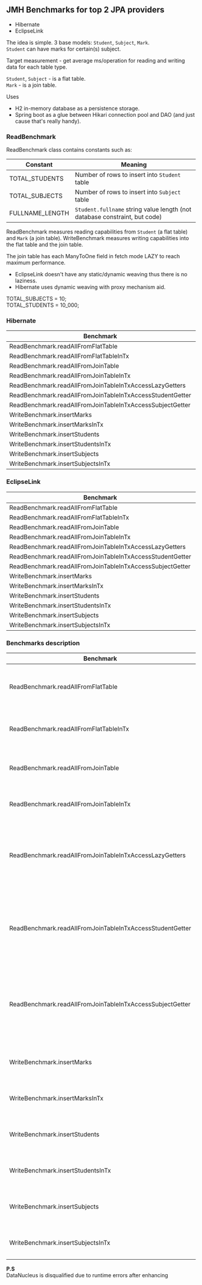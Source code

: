 ## JMH Benchmarks for top 2 JPA providers
* Hibernate
* EclipseLink

The idea is simple. 3 base models: `Student`, `Subject`, `Mark`.<br/>
`Student` can have marks for certain(s) subject.

Target measurement - get average ms/operation for reading and writing data for each table type.

`Student`, `Subject` - is a flat table.<br/>
`Mark` - is a join table.

Uses 
* H2 in-memory database as a persistence storage.
* Spring boot as a glue between Hikari connection pool and DAO (and just cause that's really handy).

### ReadBenchmark

ReadBenchmark class contains constants such as:

| Constant        | Meaning                                                                    |
|-----------------|----------------------------------------------------------------------------|
| TOTAL_STUDENTS  | Number of rows to insert into `Student` table                              |
| TOTAL_SUBJECTS  | Number of rows to insert into `Subject` table                              | 
| FULLNAME_LENGTH | `Student.fullname` string value length (not database constraint, but code) |

ReadBenchmark measures reading capabilities from `Student` (a flat table) and `Mark` (a join table).
WriteBenchmark measures writing capabilities into the flat table and the join table.

The join table has each ManyToOne field in fetch mode LAZY to reach maximum performance. 
* EclipseLink doesn't have any static/dynamic weaving thus there is no laziness.
* Hibernate uses dynamic weaving with proxy mechanism aid.

TOTAL_SUBJECTS = 10;</br>
TOTAL_STUDENTS = 10_000;

### Hibernate

| Benchmark                                                 | Mode | Cnt | Score   | Error  | Units |
|-----------------------------------------------------------|------|-----|---------|--------|-------|
| ReadBenchmark.readAllFromFlatTable                        | avgt | 10  | 3.906   | ±0.005 | ms/op |
| ReadBenchmark.readAllFromFlatTableInTx                    | avgt | 10  | 5.532   | ±0.012 | ms/op |
| ReadBenchmark.readAllFromJoinTable                        | avgt | 10  | 8.930   | ±0.051 | ms/op |
| ReadBenchmark.readAllFromJoinTableInTx                    | avgt | 10  | 12.274  | ±0.071 | ms/op |
| ReadBenchmark.readAllFromJoinTableInTxAccessLazyGetters   | avgt | 10  | 12.333  | ±0.096 | ms/op |
| ReadBenchmark.readAllFromJoinTableInTxAccessStudentGetter | avgt | 10  | 12.176  | ±0.095 | ms/op |
| ReadBenchmark.readAllFromJoinTableInTxAccessSubjectGetter | avgt | 10  | 12.003  | ±0.102 | ms/op |
| WriteBenchmark.insertMarks                                | avgt | 10  | 259.680 | ±6.575 | ms/op |
| WriteBenchmark.insertMarksInTx                            | avgt | 10  | 242.926 | ±1.210 | ms/op |
| WriteBenchmark.insertStudents                             | avgt | 10  | 23.823  | ±0.095 | ms/op |
| WriteBenchmark.insertStudentsInTx                         | avgt | 10  | 22.426  | ±0.049 | ms/op |
| WriteBenchmark.insertSubjects                             | avgt | 10  | 0.022   | ±0.001 | ms/op |
| WriteBenchmark.insertSubjectsInTx                         | avgt | 10  | 0.023   | ±0.001 | ms/op |

### EclipseLink

| Benchmark                                                 | Mode | Cnt | Score   | Error  | Units |
|-----------------------------------------------------------|------|-----|---------|--------|-------|
| ReadBenchmark.readAllFromFlatTable                        | avgt | 10  | 16.230  | ±0.120 | ms/op |
| ReadBenchmark.readAllFromFlatTableInTx                    | avgt | 10  | 9.722   | ±0.078 | ms/op |
| ReadBenchmark.readAllFromJoinTable                        | avgt | 10  | 44.054  | ±0.715 | ms/op |
| ReadBenchmark.readAllFromJoinTableInTx                    | avgt | 10  | 40.051  | ±0.067 | ms/op |
| ReadBenchmark.readAllFromJoinTableInTxAccessLazyGetters   | avgt | 10  | 39.429  | ±0.130 | ms/op |
| ReadBenchmark.readAllFromJoinTableInTxAccessStudentGetter | avgt | 10  | 39.688  | ±0.123 | ms/op |
| ReadBenchmark.readAllFromJoinTableInTxAccessSubjectGetter | avgt | 10  | 40.438  | ±0.126 | ms/op |
| WriteBenchmark.insertMarks                                | avgt | 10  | 140.745 | ±4.767 | ms/op |
| WriteBenchmark.insertMarksInTx                            | avgt | 10  | 116.641 | ±0.335 | ms/op |
| WriteBenchmark.insertStudents                             | avgt | 10  | 20.149  | ±0.074 | ms/op |
| WriteBenchmark.insertStudentsInTx                         | avgt | 10  | 15.306  | ±0.045 | ms/op |
| WriteBenchmark.insertSubjects                             | avgt | 10  | 0.015   | ±0.001 | ms/op |
| WriteBenchmark.insertSubjectsInTx                         | avgt | 10  | 0.015   | ±0.001 | ms/op |

### Benchmarks description

| Benchmark                                                 | Description                                                                                                        |
|-----------------------------------------------------------|--------------------------------------------------------------------------------------------------------------------|
| ReadBenchmark.readAllFromFlatTable                        | Select data from `Student` table without transaction                                                               |
| ReadBenchmark.readAllFromFlatTableInTx                    | Select data from `Student` table within transaction                                                                |
| ReadBenchmark.readAllFromJoinTable                        | Select data from `Mark` table without transaction                                                                  |
| ReadBenchmark.readAllFromJoinTableInTx                    | Select data from `Mark` table within transaction                                                                   |
| ReadBenchmark.readAllFromJoinTableInTxAccessLazyGetters   | Select data from `Mark` table within transaction<br/>And invoke lazy getters (leads to additional select)          |
| ReadBenchmark.readAllFromJoinTableInTxAccessStudentGetter | Select data from `Mark` table within transaction<br/>And invoke `Student` lazy getter (leads to additional select) |
| ReadBenchmark.readAllFromJoinTableInTxAccessSubjectGetter | Select data from `Mark` table within transaction<br/>And invoke `Subject` lazy getter (leads to additional select) |
| WriteBenchmark.insertMarks                                | Insert data into `Mark` table without transaction                                                                  |
| WriteBenchmark.insertMarksInTx                            | Insert data into `Mark` table within transaction                                                                   |
| WriteBenchmark.insertStudents                             | Insert data into `Student` table without transaction                                                               |
| WriteBenchmark.insertStudentsInTx                         | Insert data into `Student` table within transaction                                                                |
| WriteBenchmark.insertSubjects                             | Insert data into `Subject` table without transaction                                                               |
| WriteBenchmark.insertSubjectsInTx                         | Insert data into `Subject` table within transaction                                                                |


**P.S**</br>
DataNucleus is disqualified due to runtime errors after enhancing